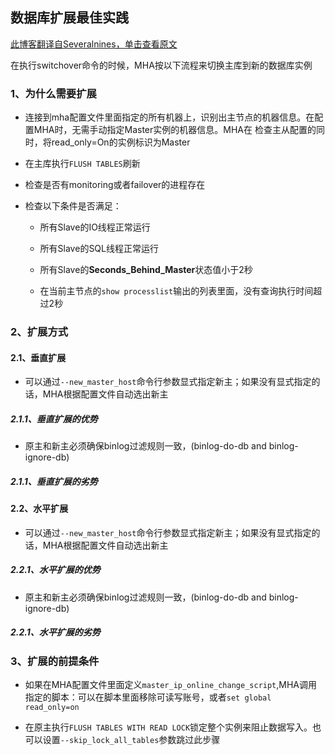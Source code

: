 ## 数据库扩展最佳实践

[此博客翻译自Severalnines，单击查看原文](https://severalnines.com/database-blog/best-practices-scaling-databases-part-1)

在执行switchover命令的时候，MHA按以下流程来切换主库到新的数据库实例

### 1、为什么需要扩展

- 连接到mha配置文件里面指定的所有机器上，识别出主节点的机器信息。在配置MHA时，无需手动指定Master实例的机器信息。MHA在
检查主从配置的同时，将read_only=On的实例标识为Master
  
- 在主库执行```FLUSH TABLES```刷新

- 检查是否有monitoring或者failover的进程存在

- 检查以下条件是否满足：
  
  - 所有Slave的IO线程正常运行
    
  - 所有Slave的SQL线程正常运行
  
  - 所有Slave的**Seconds_Behind_Master**状态值小于2秒
  
  - 在当前主节点的```show processlist```输出的列表里面，没有查询执行时间超过2秒

### 2、扩展方式

#### 2.1、垂直扩展
- 可以通过```--new_master_host```命令行参数显式指定新主；如果没有显式指定的话，MHA根据配置文件自动选出新主

##### 2.1.1、垂直扩展的优势
- 原主和新主必须确保binlog过滤规则一致，(binlog-do-db and binlog-ignore-db)

##### 2.1.1、垂直扩展的劣势

#### 2.2、水平扩展
- 可以通过```--new_master_host```命令行参数显式指定新主；如果没有显式指定的话，MHA根据配置文件自动选出新主

##### 2.2.1、水平扩展的优势
- 原主和新主必须确保binlog过滤规则一致，(binlog-do-db and binlog-ignore-db)

##### 2.2.1、水平扩展的劣势

### 3、扩展的前提条件

- 如果在MHA配置文件里面定义```master_ip_online_change_script```,MHA调用指定的脚本：可以在脚本里面移除可读写账号，或者```set global read_only=on```

- 在原主执行```FLUSH TABLES WITH READ LOCK```锁定整个实例来阻止数据写入。也可以设置```--skip_lock_all_tables```参数跳过此步骤
